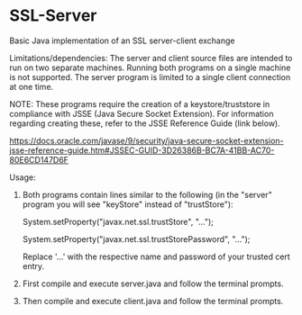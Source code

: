 # SSL-Server
Basic Java implementation of an SSL server-client exchange

Limitations/dependencies: 
The server and client source files are intended to run on two separate machines. 
Running both programs on a single machine is not supported.
The server program is limited to a single client connection at one time.

NOTE:
These programs require the creation of a keystore/truststore in compliance with JSSE (Java Secure Socket Extension).
For information regarding creating these, refer to the JSSE Reference Guide (link below).

https://docs.oracle.com/javase/9/security/java-secure-socket-extension-jsse-reference-guide.htm#JSSEC-GUID-3D26386B-BC7A-41BB-AC70-80E6CD147D6F

Usage: 
1. Both programs contain lines similar to the following (in the "server" program you will see "keyStore" instead of "trustStore"): 

   System.setProperty("javax.net.ssl.trustStore", "...");
   
   System.setProperty("javax.net.ssl.trustStorePassword", "...");
   
   Replace '...' with the respective name and password of your trusted cert entry.

2. First compile and execute server.java and follow the terminal prompts.
3. Then compile and execute client.java and follow the terminal prompts.
